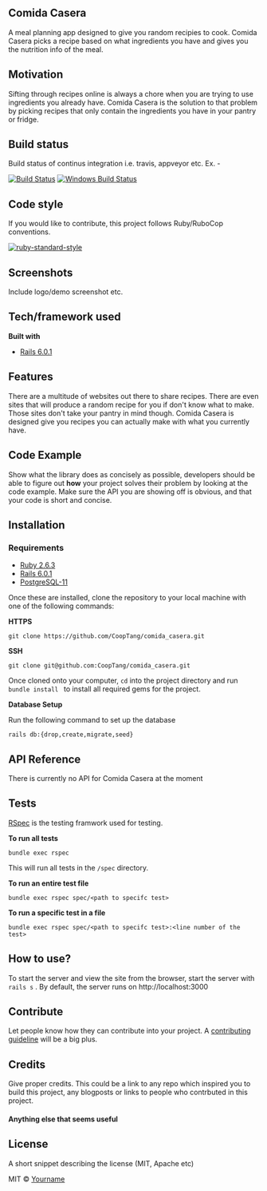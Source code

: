 ## Comida Casera
A meal planning app designed to give you random recipies to cook. Comida Casera picks a recipe based on what ingredients you have and gives you the nutrition info of the meal.

## Motivation
Sifting through recipes online is always a chore when you are trying to use ingredients you already have. Comida Casera is the solution to that problem by picking recipes that only contain the ingredients you have in your pantry or fridge.

## Build status
Build status of continus integration i.e. travis, appveyor etc. Ex. - 

[![Build Status](https://travis-ci.org/akashnimare/foco.svg?branch=master)](https://travis-ci.org/akashnimare/foco)
[![Windows Build Status](https://ci.appveyor.com/api/projects/status/github/akashnimare/foco?branch=master&svg=true)](https://ci.appveyor.com/project/akashnimare/foco/branch/master)

## Code style
If you would like to contribute, this project follows Ruby/RuboCop conventions.

[![ruby-standard-style](https://img.shields.io/badge/code%20style-standard-brightgreen.svg?style=flat)](https://github.com/rubocop-hq/ruby-style-guide)
 
## Screenshots
Include logo/demo screenshot etc.

## Tech/framework used
<b>Built with</b>
- [Rails 6.0.1](https://rubyonrails.org/)

## Features
There are a multitude of websites out there to share recipes. There are even sites that will produce a random recipe for you if don't know what to make. Those sites don't take your pantry in mind though. Comida Casera is designed give you recipes you can actually make with what you currently have.

## Code Example
Show what the library does as concisely as possible, developers should be able to figure out **how** your project solves their problem by looking at the code example. Make sure the API you are showing off is obvious, and that your code is short and concise.

## Installation
### Requirements
- [Ruby 2.6.3](https://github.com/ruby/ruby)
- [Rails 6.0.1](https://rubyonrails.org/)
- [PostgreSQL-11](https://www.postgresql.org/)

Once these are installed, clone the repository to your local machine with one of the following commands:

**HTTPS**

`git clone https://github.com/CoopTang/comida_casera.git`

**SSH**

`git clone git@github.com:CoopTang/comida_casera.git`

Once cloned onto your computer, `cd` into the project directory and run `bundle install ` to install all required gems for the project.

**Database Setup**

Run the following command to set up the database

`rails db:{drop,create,migrate,seed}`

## API Reference

There is currently no API for Comida Casera at the moment

## Tests
[RSpec](https://github.com/rspec/rspec-rails) is the testing framwork used for testing.

**To run all tests**

`bundle exec rspec`

This will run all tests in the `/spec` directory.


**To run an entire test file**

`bundle exec rspec spec/<path to specifc test>`

**To run a specific test in a file**

`bundle exec rspec spec/<path to specifc test>:<line number of the test>`


## How to use?
To start the server and view the site from the browser, start the server with `rails s` . By default, the server runs on http://localhost:3000

## Contribute

Let people know how they can contribute into your project. A [contributing guideline](https://github.com/zulip/zulip-electron/blob/master/CONTRIBUTING.md) will be a big plus.

## Credits
Give proper credits. This could be a link to any repo which inspired you to build this project, any blogposts or links to people who contrbuted in this project. 

#### Anything else that seems useful

## License
A short snippet describing the license (MIT, Apache etc)

MIT © [Yourname]()